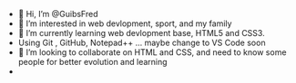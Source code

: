 - 👋 Hi, I’m @GuibsFred
- 👀 I’m interested in web devlopment, sport, and my family
- 🌱 I’m currently learning web devlopment base, HTML5 and CSS3. 
- Using Git , GitHub, Notepad++ ... maybe change to VS Code soon
- 💞️ I’m looking to collaborate on HTML and CSS, and need to know some people for better evolution and learning
- 

<!---
GuibsFred/GuibsFred is a ✨ special ✨ repository because its `README.md` (this file) appears on your GitHub profile.
You can click the Preview link to take a look at your changes.
--->

